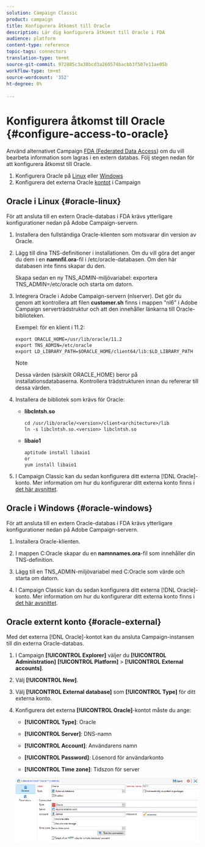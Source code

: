 ```yaml
---
solution: Campaign Classic
product: campaign
title: Konfigurera åtkomst till Oracle
description: Lär dig konfigurera åtkomst till Oracle i FDA
audience: platform
content-type: reference
topic-tags: connectors
translation-type: tm+mt
source-git-commit: 972885c3a38bcd3a260574bacbb3f507e11ae05b
workflow-type: tm+mt
source-wordcount: '352'
ht-degree: 0%

---
```



# Konfigurera åtkomst till Oracle {#configure-access-to-oracle}

Använd alternativet Campaign [FDA (Federated Data Access](../../installation/using/about-fda.md)) om du vill bearbeta information som lagras i en extern databas. Följ stegen nedan för att konfigurera åtkomst till Oracle.

1. Konfigurera Oracle på [Linux](#oracle-linux) eller [Windows](#azure-windows)
1. Konfigurera det externa Oracle [kontot](#oracle-external) i Campaign

## Oracle i Linux {#oracle-linux}

För att ansluta till en extern Oracle-databas i FDA krävs ytterligare konfigurationer nedan på Adobe Campaign-servern.

1. Installera den fullständiga Oracle-klienten som motsvarar din version av Oracle.
1. Lägg till dina TNS-definitioner i installationen. Om du vill göra det anger du dem i en **namnfil.ora**-fil i /etc/oracle-databasen. Om den här databasen inte finns skapar du den.

   Skapa sedan en ny TNS_ADMIN-miljövariabel: exportera TNS_ADMIN=/etc/oracle och starta om datorn.

1. Integrera Oracle i Adobe Campaign-servern (nlserver). Det gör du genom att kontrollera att filen **customer.sh** finns i mappen &quot;nl6&quot; i Adobe Campaign serverträdstruktur och att den innehåller länkarna till Oracle-biblioteken.

   Exempel: för en klient i 11.2:

   ```
   export ORACLE_HOME=/usr/lib/oracle/11.2
   export TNS_ADMIN=/etc/oracle
   export LD_LIBRARY_PATH=$ORACLE_HOME/client64/lib:$LD_LIBRARY_PATH
   ```

   >[!NOTE]
   >
   >Dessa värden (särskilt ORACLE_HOME) beror på installationsdatabaserna. Kontrollera trädstrukturen innan du refererar till dessa värden.

1. Installera de bibliotek som krävs för Oracle:

   * **libclntsh.so**

      ```
      cd /usr/lib/oracle/<version>/client<architecture>/lib
      ln -s libclntsh.so.<version> libclntsh.so
      ```

   * **libaio1**

      ```
      aptitude install libaio1
      or
      yum install libaio1
      ```

1. I Campaign Classic kan du sedan konfigurera ditt externa [!DNL Oracle]-konto. Mer information om hur du konfigurerar ditt externa konto finns i [det här avsnittet](#oracle-external).

## Oracle i Windows {#oracle-windows}

För att ansluta till en extern Oracle-databas i FDA krävs ytterligare konfigurationer nedan på Adobe Campaign-servern.

1. Installera Oracle-klienten.

1. I mappen C:Oracle skapar du en **namnnames.ora**-fil som innehåller din TNS-definition.

1. Lägg till en TNS_ADMIN-miljövariabel med C:Oracle som värde och starta om datorn.

1. I Campaign Classic kan du sedan konfigurera ditt externa [!DNL Oracle]-konto. Mer information om hur du konfigurerar ditt externa konto finns i [det här avsnittet](#oracle-external).

## Oracle externt konto {#oracle-external}

Med det externa [!DNL Oracle]-kontot kan du ansluta Campaign-instansen till din externa Oracle-databas.

1. I Campaign **[!UICONTROL Explorer]** väljer du **[!UICONTROL Administration]** **[!UICONTROL Platform]** > **[!UICONTROL External accounts]**.

1. Välj **[!UICONTROL New]**.

1. Välj **[!UICONTROL External database]** som **[!UICONTROL Type]** för ditt externa konto.

1. Konfigurera det externa **[!UICONTROL Oracle]**-kontot måste du ange:

   * **[!UICONTROL Type]**: Oracle

   * **[!UICONTROL Server]**: DNS-namn

   * **[!UICONTROL Account]**: Användarens namn

   * **[!UICONTROL Password]**: Lösenord för användarkonto

   * **[!UICONTROL Time zone]**: Tidszon för server

   ![](assets/oracle_config.png)

